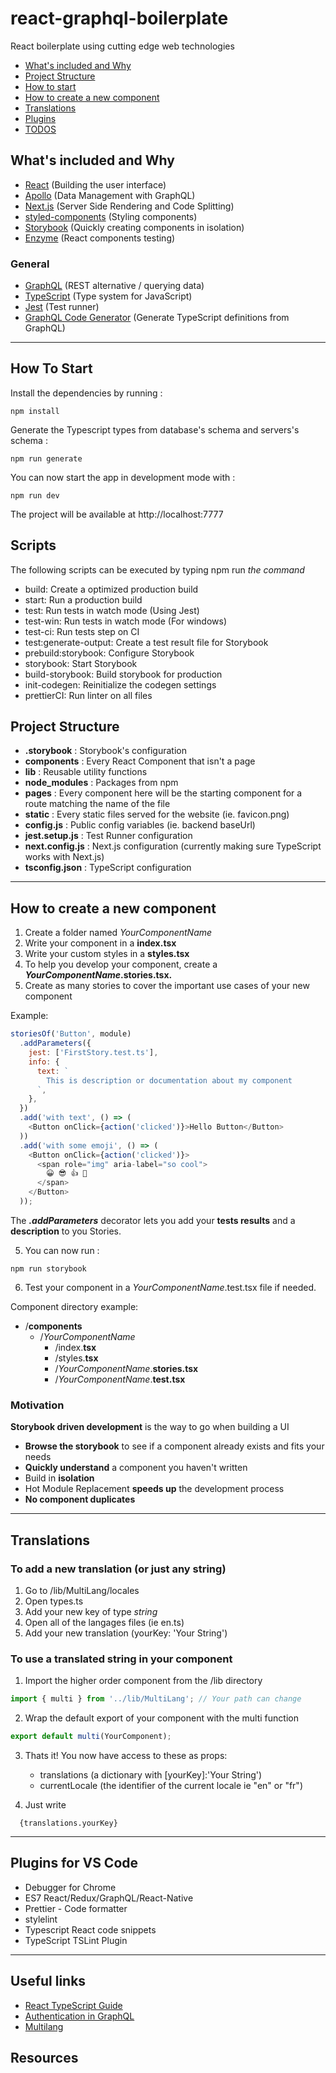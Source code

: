 # react-graphql-boilerplate

React boilerplate using cutting edge web technologies

- [What's included and Why](#What's-included-and-Why)
- [Project Structure](#Project-Structure)
- [How to start](#How-To-Start)
- [How to create a new component](#How-to-create-a-new-component)
- [Translations](#Translations)
- [Plugins](#Plugins-for-VS-Code)
- [TODOS](#TODOS)

## What's included and Why

- [React](https://reactjs.org/) (Building the user interface)
- [Apollo](https://www.apollographql.com/) (Data Management with GraphQL)
- [Next.js](https://nextjs.org/) (Server Side Rendering and Code Splitting)
- [styled-components](https://www.styled-components.com/) (Styling components)
- [Storybook](https://storybook.js.org/) (Quickly creating components in isolation)
- [Enzyme](https://airbnb.io/enzyme/) (React components testing)

### General

- [GraphQL](https://graphql.org/) (REST alternative / querying data)
- [TypeScript](https://www.typescriptlang.org/) (Type system for JavaScript)
- [Jest](https://jestjs.io/) (Test runner)
- [GraphQL Code Generator](https://graphql-code-generator.com/) (Generate TypeScript definitions from GraphQL)

---

## How To Start

Install the dependencies by running :

```Shell
npm install
```

Generate the Typescript types from database's schema and servers's schema :

```Shell
npm run generate
```

You can now start the app in development mode with :

```Shell
npm run dev
```

The project will be available at http://localhost:7777

## Scripts

The following scripts can be executed by typing npm run _the command_

- build: Create a optimized production build
- start: Run a production build
- test: Run tests in watch mode (Using Jest)
- test-win: Run tests in watch mode (For windows)
- test-ci: Run tests step on CI
- test:generate-output: Create a test result file for Storybook
- prebuild:storybook: Configure Storybook
- storybook: Start Storybook
- build-storybook: Build storybook for production
- init-codegen: Reinitialize the codegen settings
- prettierCI: Run linter on all files

## Project Structure

- **.storybook** : Storybook's configuration
- **components** : Every React Component that isn't a page
- **lib** : Reusable utility functions
- **node_modules** : Packages from npm
- **pages** : Every component here will be the starting component for a route matching the name of the file
- **static** : Every static files served for the website (ie. favicon.png)
- **config.js** : Public config variables (ie. backend baseUrl)
- **jest.setup.js** : Test Runner configuration
- **next.config.js** : Next.js configuration (currently making sure TypeScript works with Next.js)
- **tsconfig.json** : TypeScript configuration

---

## How to create a new component

1. Create a folder named _YourComponentName_
2. Write your component in a **index.tsx**
3. Write your custom styles in a **styles.tsx**
4. To help you develop your component, create a **_YourComponentName_.stories.tsx.**
5. Create as many stories to cover the important use cases of your new component

Example:

```Javascript
storiesOf('Button', module)
  .addParameters({
    jest: ['FirstStory.test.ts'],
    info: {
      text: `
        This is description or documentation about my component
      `,
    },
  })
  .add('with text', () => (
    <Button onClick={action('clicked')}>Hello Button</Button>
  ))
  .add('with some emoji', () => (
    <Button onClick={action('clicked')}>
      <span role="img" aria-label="so cool">
        😀 😎 👍 💯
      </span>
    </Button>
  ));
```

The _**.addParameters**_ decorator lets you add your **tests results** and a **description** to you Stories.

5. You can now run :

```Shell
npm run storybook
```

6. Test your component in a _YourComponentName_.test.tsx file if needed.

Component directory example:

- /**components**
  - /_YourComponentName_
    - /index.**tsx**
    - /styles.**tsx**
    - /_YourComponentName_.**stories.tsx**
    - /_YourComponentName_.**test.tsx**

### Motivation

**Storybook driven development** is the way to go when building a UI

- **Browse the storybook** to see if a component already exists and fits your needs
- **Quickly understand** a component you haven't written
- Build in **isolation**
- Hot Module Replacement **speeds up** the development process
- **No component duplicates**

---

## Translations

### To add a new translation (or just any string)

1. Go to /lib/MultiLang/locales
2. Open types.ts
3. Add your new key of type _string_
4. Open all of the langages files (ie en.ts)
5. Add your new translation (yourKey: 'Your String')

### To use a translated string in your component

1. Import the higher order component from the /lib directory

```TypeScript
import { multi } from '../lib/MultiLang'; // Your path can change
```

2. Wrap the default export of your component with the multi function

```TypeScript
export default multi(YourComponent);
```

3. Thats it! You now have access to these as props:

   - translations (a dictionary with [yourKey]:'Your String')
   - currentLocale (the identifier of the current locale ie "en" or "fr")

4. Just write

```
  {translations.yourKey}
```

---

## Plugins for VS Code

- Debugger for Chrome
- ES7 React/Redux/GraphQL/React-Native
- Prettier - Code formatter
- stylelint
- Typescript React code snippets
- TypeScript TSLint Plugin

---

## Useful links

- [React TypeScript Guide](https://github.com/piotrwitek/react-redux-typescript-guide#tslintjson)
- [Authentication in GraphQL](https://www.youtube.com/watch?v=4_Bcw7BULC8)
- [Multilang](https://medium.freecodecamp.org/internationalization-in-react-7264738274a0)

## Resources
